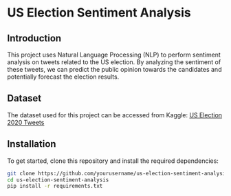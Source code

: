 # US Election Sentiment Analysis

## Introduction
This project uses Natural Language Processing (NLP) to perform sentiment analysis on tweets related to the US election. By analyzing the sentiment of these tweets, we can predict the public opinion towards the candidates and potentially forecast the election results.

## Dataset
The dataset used for this project can be accessed from Kaggle:
[US Election 2020 Tweets](https://www.kaggle.com/datasets/manchunhui/us-election-2020-tweets)

## Installation
To get started, clone this repository and install the required dependencies:

```bash
git clone https://github.com/yourusername/us-election-sentiment-analysis.git
cd us-election-sentiment-analysis
pip install -r requirements.txt

